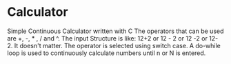 # Calculator
Simple Continuous Calculator written with C
The operators that can be used are +, -, * , / and ^.
The input Structure is like: 12+2 or 12 - 2 or 12 -2 or 12- 2. It doesn't matter.
The operator is selected using switch case.
A do-while loop is used to continuously calculate numbers until n or N is entered.

